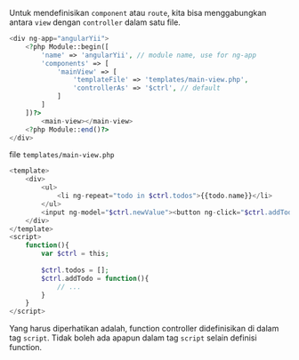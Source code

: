 Untuk mendefinisikan `component` atau `route`, kita bisa menggabungkan antara `view` dengan `controller` dalam satu file.
```php
<div ng-app="angularYii">
    <?php Module::begin([
        'name' => 'angularYii', // module name, use for ng-app
        'components' => [
            'mainView' => [
                'templateFile' => 'templates/main-view.php',
                'controllerAs' => '$ctrl', // default
            ]
        ]
    ])?>
        <main-view></main-view>
    <?php Module::end()?>
</div>
```
file `templates/main-view.php`
```php
<template>
    <div>
        <ul>
            <li ng-repeat="todo in $ctrl.todos">{{todo.name}}</li>
        </ul>
        <input ng-model="$ctrl.newValue"><button ng-click="$ctrl.addTodo()">Add</button>
    </div>
</template>
<script>
    function(){
        var $ctrl = this;
        
        $ctrl.todos = [];
        $ctrl.addTodo = function(){
            // ...
        }
    }
</script>
```

Yang harus diperhatikan adalah, function controller didefinisikan di dalam tag `script`. Tidak boleh ada apapun dalam tag `script` selain definisi function.